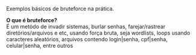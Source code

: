 Exemplos básicos de bruteforce na prática.<br>

<strong>O que é bruteforce?</strong><br>
É um metódo de invadir sistemas, burlar senhas, farejar/rastrear diretórios/arquivos e etc, usando força bruta, seja wordlists, loops usando caracteres aleatórios, arquivos contendo login|senha, cpf|senha, celular|senha, entre outros